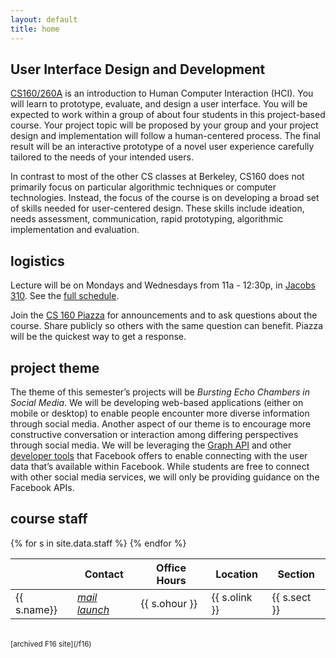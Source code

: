 ```yaml
---
layout: default
title: home
---
```


## User Interface Design and Development

[CS160/260A](https://www2.eecs.berkeley.edu/Courses/CS160/) is an introduction
to Human Computer Interaction (HCI). You will learn to prototype, evaluate, and
design a user interface. You will be expected to work within a group of about
four students in this project-based course. Your project topic will be proposed
by your group and your project design and implementation will follow a
human-centered process. The final result will be an interactive prototype of a
novel user experience carefully tailored to the needs of your intended users.

In contrast to most of the other CS classes at Berkeley, CS160 does not
primarily focus on particular algorithmic techniques or computer technologies.
Instead, the focus of the course is on developing a broad set of skills needed
for user-centered design. These skills include ideation, needs assessment,
communication, rapid prototyping, algorithmic implementation and evaluation.


## logistics

Lecture will be on Mondays and Wednesdays from 11a - 12:30p, in [Jacobs
310](http://jacobsinstitute.berkeley.edu/). See the [full schedule](/schedule).

Join the [CS 160 Piazza](https://piazza.com/berkeley/fall2017/cs160/home) for
announcements and to ask questions about the course. Share publicly so others
with the same question can benefit. Piazza will be the quickest way to get a
response.

<!--insert bcourses link once open-->


## project theme

The theme of this semester’s projects will be *Bursting Echo Chambers in Social
Media*. We will be developing web-based applications (either on mobile or
desktop) to enable people encounter more diverse information through social
media. Another aspect of our theme is to encourage more constructive
conversation or interaction among differing perspectives through social media.
We will be leveraging the [Graph API](https://developers.facebook.com/docs/graph-api/)
and other [developer tools]( https://developers.facebook.com/) that Facebook
offers to enable connecting with the user data that’s available within
Facebook. While students are free to connect with other social media services,
we will only be providing guidance on the Facebook APIs.

## course staff

<table id="staff" class="mdl-data-table mdl-js-data-table mdl-shadow--2dp">
  <thead>
    <tr>
      <th></th>
      <th class="mdl-data-table__cell--non-numeric">Contact</th>
      <th class="mdl-data-table__cell--non-numeric">Office Hours</th>
      <th class="mdl-data-table__cell--non-numeric">Location</th>
      <th class="mdl-data-table__cell--non-numeric">Section</th>
    </tr>
  </thead>
  <tbody>
{% for s in site.data.staff %}
    <tr>
      <td>{{ s.name}}</td>
      <td>
          <a href="mailto:{{ s.mail }}"><i class="icon material-icons">mail</i></a>
          <a href="{{ s.site }}" target="_blank"><i class="icon material-icons">launch</i></a>
      </td>
      <td>{{ s.ohour }}</td>
      <td>{{ s.olink }}</td>
      <td>{{ s.sect }}</td>
    </tr>
{% endfor %}
  </tbody>
</table>


<br/>
<small>[archived F16 site](/f16)</small>

